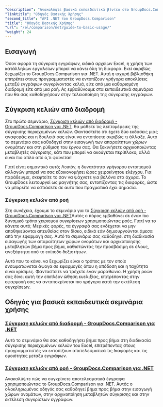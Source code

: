 ```yaml
---
"description": "Ανακαλύψτε βασικά εκπαιδευτικά βίντεο στο GroupDocs.Comparison για .NET για αποτελεσματική σύγκριση εγγράφων και πληροφορίες ανάπτυξης. Μάθετε πώς να συγκρίνετε εύκολα κελιά του Excel."
"linktitle": "Οδηγός Βασικής Χρήσης"
"second_title": "API .NET του GroupDocs.Comparison"
"title": "Οδηγός Βασικής Χρήσης"
"url": "/el/comparison/net/guide-to-basic-usage/"
"weight": 24
---
```


## Εισαγωγή

Όσον αφορά τη σύγκριση εγγράφων, ειδικά αρχείων Excel, η χρήση των κατάλληλων εργαλείων μπορεί να κάνει όλη τη διαφορά. Εκεί ακριβώς ξεχωρίζει το GroupDocs.Comparison για .NET. Αυτή η ισχυρή βιβλιοθήκη επιτρέπει στους προγραμματιστές να εντοπίζουν γρήγορα αποκλίσεις μεταξύ εγγράφων συγκρίνοντας κελιά, είτε από μια καθορισμένη διαδρομή είτε από μια ροή. Ας εμβαθύνουμε στα εκπαιδευτικά σεμινάρια που θα σας καθοδηγήσουν στην τελειοποίηση της σύγκρισης εγγράφων.

## Σύγκριση κελιών από διαδρομή

Στο πρώτο σεμινάριο, [Σύγκριση κελιών από διαδρομή - GroupDocs.Comparison για .NET](./comparing-cells-from-path/), θα μάθετε τις λεπτομέρειες της σύγκρισης περιεχομένων κελιών. Φανταστείτε ότι έχετε δύο εκδόσεις μιας αναφοράς και η δουλειά σας είναι να εντοπίσετε ακριβώς τι άλλαξε. Αυτό το σεμινάριο σας καθοδηγεί στην εισαγωγή των απαραίτητων χώρων ονομάτων και στη ρύθμιση του έργου σας. Θα ξεκινήσετε αρχικοποιώντας μεταβλητές σύγκρισης, κάτι που μπορεί να ακούγεται περίπλοκο, αλλά είναι πιο απλό από ό,τι φαίνεται!

Γιατί είναι σημαντικό αυτό; Λοιπόν, η δυνατότητα γρήγορου εντοπισμού αλλαγών μπορεί να σας εξοικονομήσει ώρες χειροκίνητου ελέγχου. Για παράδειγμα, σκεφτείτε το σαν να ψάχνετε για βελόνα στα άχυρα. Το GroupDocs λειτουργεί ως μαγνήτης σας, εντοπίζοντας τις διαφορές, ώστε να μπορείτε να εστιάσετε σε αυτό που πραγματικά έχει σημασία.

### Σύγκριση κελιών από ροή

Στη συνέχεια, έχουμε το σεμινάριο για το [Σύγκριση κελιών από ροή - GroupDocs.Comparison για .NET](./comparing-cells-from-stream/)Αυτός ο πόρος εμβαθύνει σε έναν πιο δυναμικό τρόπο χειρισμού συγκρίσεων χρησιμοποιώντας ροές. Γιατί να το κάνετε αυτό; Μερικές φορές, τα έγγραφά σας ενδέχεται να μην αποθηκεύονται απευθείας στον δίσκο, ειδικά εάν δημιουργούνται άμεσα από την εφαρμογή σας. Αυτό το σεμινάριο σας καθοδηγεί στη διαδικασία εισαγωγής των απαραίτητων χώρων ονομάτων και αρχικοποίησης μεταβλητών βήμα προς βήμα, καθιστώντας την προσβάσιμη σε όλους, ανεξάρτητα από το επίπεδο δεξιοτήτων.

Αυτό που το κάνει να ξεχωρίζει είναι ο τρόπος με τον οποίο ενσωματώνεται άψογα σε εφαρμογές όπου η απόδοση και η ταχύτητα είναι κρίσιμες. Φανταστείτε να τρέχετε έναν μαραθώνιο. Η χρήση ροών σάς δίνει αυτή την επιπλέον ώθηση ευελιξίας, επιτρέποντας στην εφαρμογή σας να ανταποκρίνεται πιο γρήγορα κατά την εκτέλεση συγκρίσεων.

## Οδηγός για βασικά εκπαιδευτικά σεμινάρια χρήσης
### [Σύγκριση κελιών από διαδρομή - GroupDocs.Comparison για .NET](./comparing-cells-from-path/)
Αυτό το σεμινάριο θα σας καθοδηγήσει βήμα προς βήμα στη διαδικασία σύγκρισης περιεχομένων κελιών του Excel, επιτρέποντας στους προγραμματιστές να εντοπίζουν αποτελεσματικά τις διαφορές και τις ομοιότητες μεταξύ εγγράφων.
### [Σύγκριση κελιών από ροή - GroupDocs.Comparison για .NET](./comparing-cells-from-stream/)
Ανακαλύψτε πώς να συγκρίνετε αποτελεσματικά έγγραφα χρησιμοποιώντας το GroupDocs.Comparison για .NET. Αυτός ο ολοκληρωμένος οδηγός σας καθοδηγεί βήμα προς βήμα στην εισαγωγή χώρων ονομάτων, στην αρχικοποίηση μεταβλητών σύγκρισης και στην εκτέλεση συγκρίσεων εγγράφων.